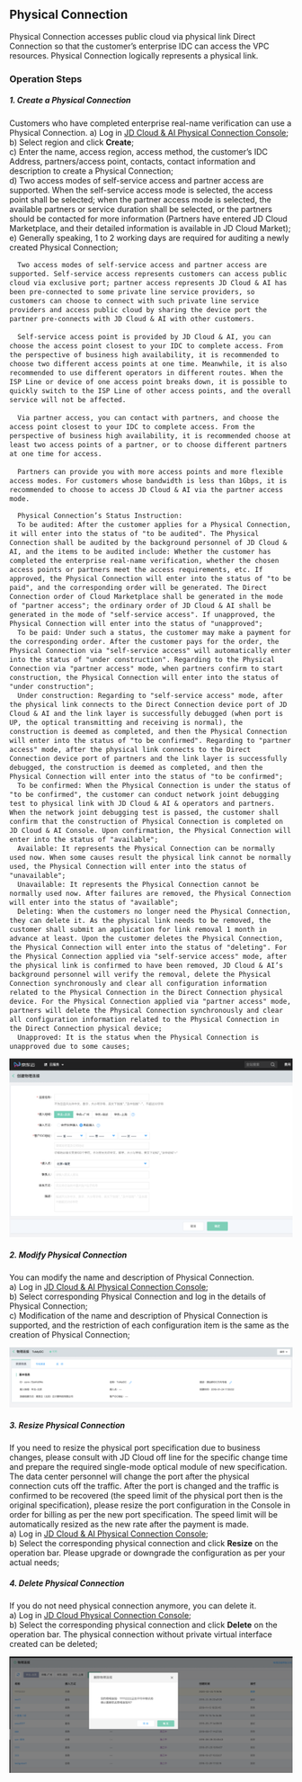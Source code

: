 ## Physical Connection
Physical Connection accesses public cloud via physical link Direct Connection so that the customer’s enterprise IDC can access the VPC resources. Physical Connection logically represents a physical link.

### Operation Steps
##### 1. Create a Physical Connection
Customers who have completed enterprise real-name verification can use a Physical Connection.
a) Log in [JD Cloud & AI Physical Connection Console](https://cns-console.jdcloud.com/host/physicalConnection/list);  <br />
b) Select region and click **Create**;<br />
c) Enter the name, access region, access method, the customer’s IDC Address, partners/access point, contacts, contact information and description to create a Physical Connection;<br />
d) Two access modes of self-service access and partner access are supported. When the self-service access mode is selected, the access point shall be selected; when the partner access mode is selected, the available partners or service duration shall be selected, or the partners should be contacted for more information (Partners have entered JD Cloud Marketplace, and their detailed information is available in JD Cloud Market);<br />
e) Generally speaking, 1 to 2 working days are required for auditing a newly created Physical Connection;<br />

```
  Two access modes of self-service access and partner access are supported. Self-service access represents customers can access public cloud via exclusive port; partner access represents JD Cloud & AI has been pre-connected to some private line service providers, so customers can choose to connect with such private line service providers and access public cloud by sharing the device port the partner pre-connects with JD Cloud & AI with other customers.

  Self-service access point is provided by JD Cloud & AI, you can choose the access point closest to your IDC to complete access. From the perspective of business high availability, it is recommended to choose two different access points at one time. Meanwhile, it is also recommended to use different operators in different routes. When the ISP Line or device of one access point breaks down, it is possible to quickly switch to the ISP Line of other access points, and the overall service will not be affected.

  Via partner access, you can contact with partners, and choose the access point closest to your IDC to complete access. From the perspective of business high availability, it is recommended choose at least two access points of a partner, or to choose different partners at one time for access.

  Partners can provide you with more access points and more flexible access modes. For customers whose bandwidth is less than 1Gbps, it is recommended to choose to access JD Cloud & AI via the partner access mode.
```

```
  Physical Connection’s Status Instruction:
  To be audited: After the customer applies for a Physical Connection, it will enter into the status of "to be audited". The Physical Connection shall be audited by the background personnel of JD Cloud & AI, and the items to be audited include: Whether the customer has completed the enterprise real-name verification, whether the chosen access points or partners meet the access requirements, etc. If approved, the Physical Connection will enter into the status of "to be paid", and the corresponding order will be generated. The Direct Connection order of Cloud Marketplace shall be generated in the mode of "partner access"; the ordinary order of JD Cloud & AI shall be generated in the mode of "self-service access". If unapproved, the Physical Connection will enter into the status of "unapproved";
  To be paid: Under such a status, the customer may make a payment for the corresponding order. After the customer pays for the order, the Physical Connection via "self-service access" will automatically enter into the status of "under construction". Regarding to the Physical Connection via "partner access" mode, when partners confirm to start construction, the Physical Connection will enter into the status of "under construction";
  Under construction: Regarding to "self-service access" mode, after the physical link connects to the Direct Connection device port of JD Cloud & AI and the link layer is successfully debugged (when port is UP, the optical transmitting and receiving is normal), the construction is deemed as completed, and then the Physical Connection will enter into the status of "to be confirmed". Regarding to "partner access" mode, after the physical link connects to the Direct Connection device port of partners and the link layer is successfully debugged, the construction is deemed as completed, and then the Physical Connection will enter into the status of "to be confirmed";
  To be confirmed: When the Physical Connection is under the status of "to be confirmed", the customer can conduct network joint debugging test to physical link with JD Cloud & AI & operators and partners. When the network joint debugging test is passed, the customer shall confirm that the construction of Physical Connection is completed on JD Cloud & AI Console. Upon confirmation, the Physical Connection will enter into the status of "available";
  Available: It represents the Physical Connection can be normally used now. When some causes result the physical link cannot be normally used, the Physical Connection will enter into the status of "unavailable";
  Unavailable: It represents the Physical Connection cannot be normally used now. After failures are removed, the Physical Connection will enter into the status of "available";
  Deleting: When the customers no longer need the Physical Connection, they can delete it. As the physical link needs to be removed, the customer shall submit an application for link removal 1 month in advance at least. Upon the customer deletes the Physical Connection, the Physical Connection will enter into the status of "deleting". For the Physical Connection applied via "self-service access" mode, after the physical link is confirmed to have been removed, JD Cloud & AI’s background personnel will verify the removal, delete the Physical Connection synchronously and clear all configuration information related to the Physical Connection in the Direct Connection physical device. For the Physical Connection applied via "partner access" mode, partners will delete the Physical Connection synchronously and clear all configuration information related to the Physical Connection in the Direct Connection physical device;
  Unapproved: It is the status when the Physical Connection is unapproved due to some causes;
```

![](../../../../../image/Networking/Direct-Connect-Service/Operation-Guide/create-physical-connection.png)

##### 2. Modify Physical Connection
You can modify the name and description of Physical Connection.<br />
a) Log in [JD Cloud & AI Physical Connection Console](https://cns-console.jdcloud.com/host/physicalConnection/list);  <br />
b) Select corresponding Physical Connection and log in the details of Physical Connection;<br />
c) Modification of the name and description of Physical Connection is supported, and the restriction of each configuration item is the same as the creation of Physical Connection;<br />

![](../../../../../image/Networking/Direct-Connect-Service/Operation-Guide/update-physical-connection.png)

##### 3. Resize Physical Connection
If you need to resize the physical port specification due to business changes, please consult with JD Cloud off line for the specific change time and prepare the required single-mode optical module of new specification. The data center personnel will change the port after the physical connection cuts off the traffic. After the port is changed and the traffic is confirmed to be recovered (the speed limit of the physical port then is the original specification), please resize the port configuration in the Console in order for billing as per the new port specification. The speed limit will be automatically resized as the new rate after the payment is made.<br />
a) Log in [JD Cloud & AI Physical Connection Console](https://cns-console.jdcloud.com/host/physicalConnection/list);  <br />
b) Select the corresponding physical connection and click **Resize** on the operation bar. Please upgrade or downgrade the configuration as per your actual needs;<br />

##### 4. Delete Physical Connection
If you do not need physical connection anymore, you can delete it.<br />
a) Log in [JD Cloud Physical Connection Console](https://cns-console.jdcloud.com/host/physicalConnection/list);  <br />
b) Select the corresponding physical connection and click **Delete** on the operation bar. The physical connection without private virtual interface created can be deleted;<br />

![](../../../../../image/Networking/Direct-Connect-Service/Operation-Guide/delete-physical-connection.png)

